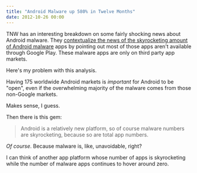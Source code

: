 ```yaml
---
title: "Android Malware up 580% in Twelve Months"
date: 2012-10-26 00:00
---
```


<import><p>TNW has an interesting breakdown on some fairly shocking news about Android malware. They <a href="http://thenextweb.com/google/2012/10/25/in-one-year-android-malware-up-580-23-of-the-top-500-on-google-play-deemed-high-risk/">contextualize the news of the skyrocketing amount of Android malware</a> apps by pointing out most of those apps aren't available through Google Play. These malware apps are only on third party app markets. </p>

<p>Here's my problem with this analysis.</p>

<p>Having 175 worldwide Android markets is <em>important</em> for Android to be "open", even if the overwhelming majority of the malware comes from those non-Google markets. </p>

<p>Makes sense, I guess.</p>

<p>Then there is this gem:</p>

<blockquote>
  <p>Android is a relatively new platform, so of course malware numbers are skyrocketing, because so are total app numbers.</p>
</blockquote>

<p><em>Of course</em>. Because malware is, like, unavoidable, right?</p>

<p>I can think of another app platform whose number of apps is skyrocketing while the number of malware apps continues to hover around zero.</p></import>

<!-- more -->

